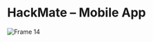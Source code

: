 # HackMate – Mobile App 

![Frame 14](https://github.com/user-attachments/assets/0eaae0d3-e34e-4e78-9bfd-aefde020765b)
